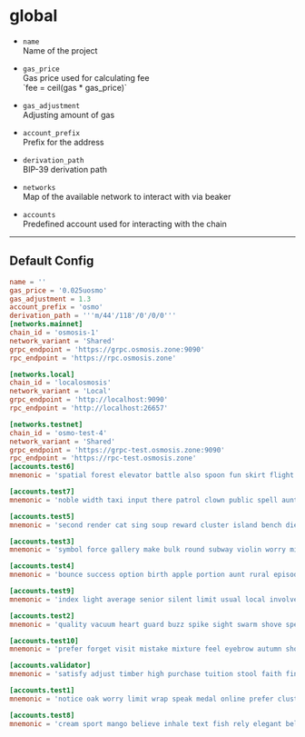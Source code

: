 # global

* `name`  
  Name of the project  
  
  
* `gas_price`  
  Gas price used for calculating fee  
  \`fee = ceil(gas * gas_price)`  
  
  
* `gas_adjustment`  
  Adjusting amount of gas  
  
  
* `account_prefix`  
  Prefix for the address  
  
  
* `derivation_path`  
  BIP-39 derivation path  
  
  
* `networks`  
  Map of the available network to interact with via beaker  
  
  
* `accounts`  
  Predefined account used for interacting with the chain  
  
  

---

## Default Config

```toml
name = ''
gas_price = '0.025uosmo'
gas_adjustment = 1.3
account_prefix = 'osmo'
derivation_path = '''m/44'/118'/0'/0/0'''
[networks.mainnet]
chain_id = 'osmosis-1'
network_variant = 'Shared'
grpc_endpoint = 'https://grpc.osmosis.zone:9090'
rpc_endpoint = 'https://rpc.osmosis.zone'

[networks.local]
chain_id = 'localosmosis'
network_variant = 'Local'
grpc_endpoint = 'http://localhost:9090'
rpc_endpoint = 'http://localhost:26657'

[networks.testnet]
chain_id = 'osmo-test-4'
network_variant = 'Shared'
grpc_endpoint = 'https://grpc-test.osmosis.zone:9090'
rpc_endpoint = 'https://rpc-test.osmosis.zone'
[accounts.test6]
mnemonic = 'spatial forest elevator battle also spoon fun skirt flight initial nasty transfer glory palm drama gossip remove fan joke shove label dune debate quick'

[accounts.test7]
mnemonic = 'noble width taxi input there patrol clown public spell aunt wish punch moment will misery eight excess arena pen turtle minimum grain vague inmate'

[accounts.test5]
mnemonic = 'second render cat sing soup reward cluster island bench diet lumber grocery repeat balcony perfect diesel stumble piano distance caught occur example ozone loyal'

[accounts.test3]
mnemonic = 'symbol force gallery make bulk round subway violin worry mixture penalty kingdom boring survey tool fringe patrol sausage hard admit remember broken alien absorb'

[accounts.test4]
mnemonic = 'bounce success option birth apple portion aunt rural episode solution hockey pencil lend session cause hedgehog slender journey system canvas decorate razor catch empty'

[accounts.test9]
mnemonic = 'index light average senior silent limit usual local involve delay update rack cause inmate wall render magnet common feature laundry exact casual resource hundred'

[accounts.test2]
mnemonic = 'quality vacuum heart guard buzz spike sight swarm shove special gym robust assume sudden deposit grid alcohol choice devote leader tilt noodle tide penalty'

[accounts.test10]
mnemonic = 'prefer forget visit mistake mixture feel eyebrow autumn shop pair address airport diesel street pass vague innocent poem method awful require hurry unhappy shoulder'

[accounts.validator]
mnemonic = 'satisfy adjust timber high purchase tuition stool faith fine install that you unaware feed domain license impose boss human eager hat rent enjoy dawn'

[accounts.test1]
mnemonic = 'notice oak worry limit wrap speak medal online prefer cluster roof addict wrist behave treat actual wasp year salad speed social layer crew genius'

[accounts.test8]
mnemonic = 'cream sport mango believe inhale text fish rely elegant below earth april wall rug ritual blossom cherry detail length blind digital proof identify ride'
```